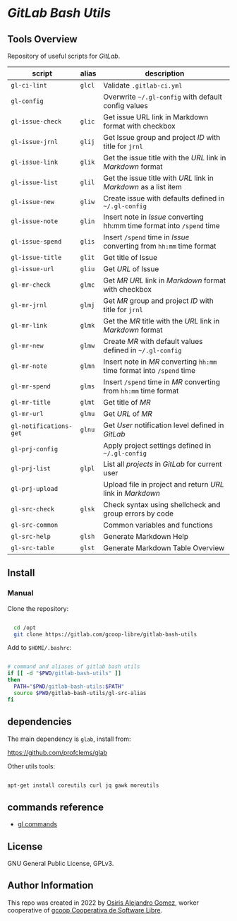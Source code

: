 # _GitLab Bash Utils_

## Tools Overview

Repository of useful scripts for _GitLab_.

| script                  | alias  | description                                                            |
|-------------------------|--------|------------------------------------------------------------------------|
| `gl-ci-lint           ` | `glcl` | Validate `.gitlab-ci.yml`                                              |
| `gl-config            ` | `    ` | Overwrite `~/.gl-config` with default config values                    |
| `gl-issue-check       ` | `glic` | Get issue URL link in Markdown format with checkbox                    |
| `gl-issue-jrnl        ` | `glij` | Get Issue group and project _ID_ with title for `jrnl`                 |
| `gl-issue-link        ` | `glik` | Get the issue title with the _URL_ link in _Markdown_ format           |
| `gl-issue-list        ` | `glil` | Get the issue title with _URL_ link in _Markdown_ as a list item       |
| `gl-issue-new         ` | `gliw` | Create issue with defaults defined in `~/.gl-config`                   |
| `gl-issue-note        ` | `glin` | Insert note in _Issue_ converting hh:mm time format into `/spend` time |
| `gl-issue-spend       ` | `glis` | Insert `/spend` time in _Issue_ converting from `hh:mm` time format    |
| `gl-issue-title       ` | `glit` | Get title of Issue                                                     |
| `gl-issue-url         ` | `gliu` | Get _URL_ of Issue                                                     |
| `gl-mr-check          ` | `glmc` | Get _MR_ _URL_ link in _Markdown_ format with checkbox                 |
| `gl-mr-jrnl           ` | `glmj` | Get _MR_ group and project _ID_ with title for `jrnl`                  |
| `gl-mr-link           ` | `glmk` | Get the _MR_ title with the _URL_ link in _Markdown_ format            |
| `gl-mr-new            ` | `glmw` | Create _MR_ with default values defined in `~/.gl-config`              |
| `gl-mr-note           ` | `glmn` | Insert note in _MR_ converting `hh:mm` time format into `/spend` time  |
| `gl-mr-spend          ` | `glms` | Insert `/spend` time in _MR_ converting from `hh:mm` time format       |
| `gl-mr-title          ` | `glmt` | Get title of _MR_                                                      |
| `gl-mr-url            ` | `glmu` | Get _URL_ of _MR_                                                      |
| `gl-notifications-get ` | `glnu` | Get _User_ notification level defined in _GitLab_                      |
| `gl-prj-config        ` | `    ` | Apply project settings defined in `~/.gl-config`                       |
| `gl-prj-list          ` | `glpl` | List all _projects_ in _GitLab_ for current user                       |
| `gl-prj-upload        ` | `    ` | Upload file in project and return _URL_ link in _Markdown_             |
| `gl-src-check         ` | `glsk` | Check syntax using shellcheck and group errors by code                 |
| `gl-src-common        ` | `    ` | Common variables and functions                                         |
| `gl-src-help          ` | `glsh` | Generate Markdown Help                                                 |
| `gl-src-table         ` | `glst` | Generate Markdown Table Overview                                       |

## Install

### Manual

Clone the repository:

```bash

  cd /opt
  git clone https://gitlab.com/gcoop-libre/gitlab-bash-utils

```

Add to `$HOME/.bashrc`:

```bash

# command and aliases of gitlab bash utils
if [[ -d "$PWD/gitlab-bash-utils" ]]
then
  PATH="$PWD/gitlab-bash-utils:$PATH"
  source $PWD/gitlab-bash-utils/gl-src-alias
fi

```

## dependencies

The main dependency is `glab`, install from:

   https://github.com/profclems/glab

Other utils tools:

```bash

apt-get install coreutils curl jq gawk moreutils

```

## commands reference

- [gl commands](gl-help.md)

## License

GNU General Public License, GPLv3.

## Author Information

This repo was created in 2022 by
 [Osiris Alejandro Gomez](https://osiux.com/), worker cooperative of
 [gcoop Cooperativa de Software Libre](https://www.gcoop.coop/).
